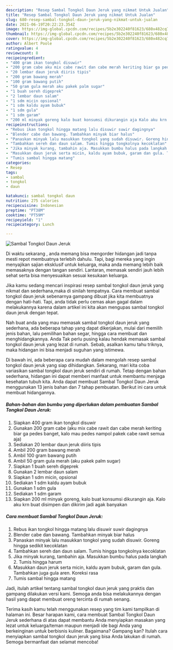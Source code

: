 ```yaml
---
description: "Resep Sambal Tongkol Daun Jeruk yang nikmat Untuk Jualan"
title: "Resep Sambal Tongkol Daun Jeruk yang nikmat Untuk Jualan"
slug: 680-resep-sambal-tongkol-daun-jeruk-yang-nikmat-untuk-jualan
date: 2021-06-19T20:22:23.354Z
image: https://img-global.cpcdn.com/recipes/5b2e302240f81623/680x482cq70/sambal-tongkol-daun-jeruk-foto-resep-utama.jpg
thumbnail: https://img-global.cpcdn.com/recipes/5b2e302240f81623/680x482cq70/sambal-tongkol-daun-jeruk-foto-resep-utama.jpg
cover: https://img-global.cpcdn.com/recipes/5b2e302240f81623/680x482cq70/sambal-tongkol-daun-jeruk-foto-resep-utama.jpg
author: Albert Poole
ratingvalue: 4
reviewcount: 8
recipeingredient:
- "400 gram ikan tongkol disuwir"
- "200 gram cabe aku mix cabe rawit dan cabe merah keriting biar ga pedes banget kalo mau pedes nampol pakek cabe rawit semua aja"
- "20 lembar daun jeruk diiris tipis"
- "200 gram bawang merah"
- "100 gram bawang putih"
- "50 gram gula merah aku pakek palm sugar"
- "1 buah sereh digeprek"
- "2 lembar daun salam"
- "1 sdm micin opsional"
- "1 sdm kaldu ayam bubuk"
- "1 sdm gula"
- "1 sdm garam"
- "200 ml minyak goreng kalo buat konsumsi dikurangin aja Kalo aku krn buat disimpen dan dikirim jadi agak banyakan"
recipeinstructions:
- "Rebus ikan tongkol hingga matang lalu disuwir suwir dagingnya"
- "Blender cabe dan bawang. Tambahkan minyak biar halus"
- "Panaskan minyak lalu masukkan tongkol yang sudah disuwir. Goreng hingga sedikit kecoklatan"
- "Tambahkan sereh dan daun salam. Tumis hingga tongkolnya kecoklatan"
- "Jika minyak kurang, tambahin aja. Masukkan bumbu halus pada langkah 2. Tumis hingga harum"
- "Masukkan daun jeruk serta micin, kaldu ayam bubuk, garam dan gula. Tambahkan juga gula aren. Koreksi rasa"
- "Tumis sambal hingga matang"
categories:
- Resep
tags:
- sambal
- tongkol
- daun

katakunci: sambal tongkol daun 
nutrition: 275 calories
recipecuisine: Indonesian
preptime: "PT38M"
cooktime: "PT59M"
recipeyield: "1"
recipecategory: Lunch

---
```



![Sambal Tongkol Daun Jeruk](https://img-global.cpcdn.com/recipes/5b2e302240f81623/680x482cq70/sambal-tongkol-daun-jeruk-foto-resep-utama.jpg)

Di waktu  sekarang , anda memang bisa mengorder hidangan jadi tanpa mesti repot membuatnya terlebih dahulu. Tapi, bagi mereka yang ingin menyajikan sajian eksklusif untuk keluarga, maka anda memang lebih baik memasaknya dengan tangan sendiri. Lantaran, memasak sendiri jauh lebih sehat serta bisa menyesuaikan sesuai kesukaan keluarga.

Jika kamu sedang mencari inspirasi resep sambal tongkol daun jeruk yang nikmat dan sederhana,maka di sinilah tempatnya. Cara membuat sambal tongkol daun jeruk  sebenarnya gampang dibuat jika kita membuatnya dengan hati-hati. Tapi, anda tidak perlu cemas akan gagal dalam melakukannya 
karena dalam artikel ini kita akan mengupas sambal tongkol daun jeruk dengan tepat.  



Nah buat anda yang mau memasak sambal tongkol daun jeruk yang sederhana, ada beberapa tahap yang dapat dikerjakan, mulai dari memilih jenis bahan, lalu pemilihan bahan segar, hingga cara membuat dan menghidangkannya. Anda Tak perlu pusing kalau hendak memasak sambal tongkol daun jeruk yang lezat di rumah. Sebab, asalkan kamu  tahu triknya, maka hidangan ini bisa menjadi suguhan yang istimewa.

Di bawah ini, ada beberapa cara mudah dalam mengolah resep sambal tongkol daun jeruk yang siap dihidangkan. Sekarang, mari kita coba variasikan sambal tongkol daun jeruk sendiri di rumah. Tetap dengan bahan sederhana, hidangan ini dapat memberi manfaat untuk membantu menjaga kesehatan tubuh kita. Anda dapat membuat Sambal Tongkol Daun Jeruk menggunakan 13 jenis bahan dan 7 tahap pembuatan. Berikut ini cara untuk membuat hidangannya.

<!--inarticleads1-->

##### Bahan-bahan dan bumbu yang diperlukan dalam pembuatan Sambal Tongkol Daun Jeruk:

1. Siapkan 400 gram ikan tongkol disuwir
1. Gunakan 200 gram cabe (aku mix cabe rawit dan cabe merah keriting biar ga pedes banget, kalo mau pedes nampol pakek cabe rawit semua aja)
1. Sediakan 20 lembar daun jeruk diiris tipis
1. Ambil 200 gram bawang merah
1. Ambil 100 gram bawang putih
1. Ambil 50 gram gula merah (aku pakek palm sugar)
1. Siapkan 1 buah sereh digeprek
1. Gunakan 2 lembar daun salam
1. Siapkan 1 sdm micin, opsional
1. Sediakan 1 sdm kaldu ayam bubuk
1. Gunakan 1 sdm gula
1. Sediakan 1 sdm garam
1. Siapkan 200 ml minyak goreng, kalo buat konsumsi dikurangin aja. Kalo aku krn buat disimpen dan dikirim jadi agak banyakan




<!--inarticleads2-->

##### Cara membuat Sambal Tongkol Daun Jeruk:

1. Rebus ikan tongkol hingga matang lalu disuwir suwir dagingnya
1. Blender cabe dan bawang. Tambahkan minyak biar halus
1. Panaskan minyak lalu masukkan tongkol yang sudah disuwir. Goreng hingga sedikit kecoklatan
1. Tambahkan sereh dan daun salam. Tumis hingga tongkolnya kecoklatan
1. Jika minyak kurang, tambahin aja. Masukkan bumbu halus pada langkah 2. Tumis hingga harum
1. Masukkan daun jeruk serta micin, kaldu ayam bubuk, garam dan gula. Tambahkan juga gula aren. Koreksi rasa
1. Tumis sambal hingga matang




Jadi, itulah artikel tentang  sambal tongkol daun jeruk  yang praktis dan gampang dilakukan versi kami. Semoga anda bisa melakukannya dengan hasil yang dapat membuat oreng tercinta di rumah senang. 

Terima kasih kamu telah menggunakan resep yang tim kami tampilkan di halaman ini. Besar harapan kami, cara membuat  Sambal Tongkol Daun Jeruk sederhana di atas dapat membantu Anda menyiapkan masakan yang lezat untuk keluarga/teman maupun menjadi ide bagi Anda yang berkeinginan untuk berbisnis kuliner. Bagaimana? Gampang kan? Itulah cara menyiapkan sambal tongkol daun jeruk yang bisa Anda lakukan di rumah. Semoga bermanfaat dan selamat mencoba!

